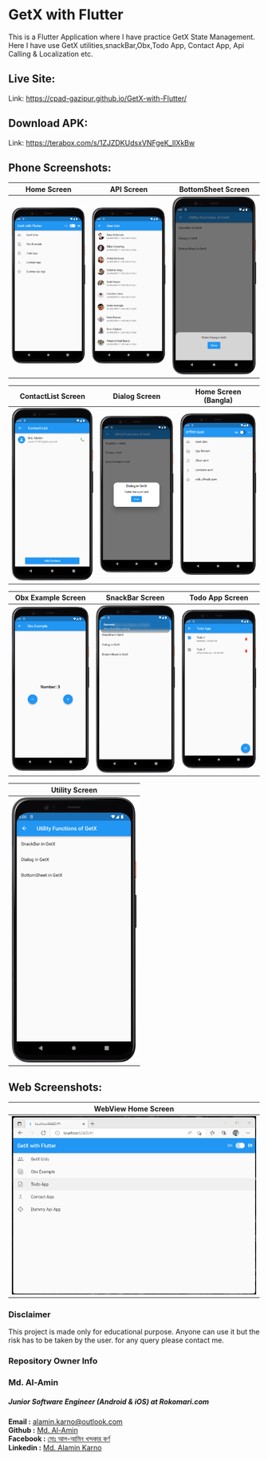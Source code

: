 # GetX with Flutter

This is a Flutter Application where I have practice GetX State Management. Here I have use GetX utilities,snackBar,Obx,Todo App, Contact App, Api Calling & Localization etc.

## Live Site:

Link: https://cpad-gazipur.github.io/GetX-with-Flutter/

## Download APK:

Link: https://terabox.com/s/1ZJZDKUdsxVNFgeK_lIXkBw

## Phone Screenshots:


| Home Screen      |  API Screen |  BottomSheet Screen |
| :---:       |    :----:   | :----:   |
| <img src="screenshots/getx_flutter_home_screen.png" width="250">       |  <img src="screenshots/getx_flutter_api.png" width="250">     |  <img src="screenshots/getx_flutter_bottom_sheet.png" width="250">  |

| ContactList Screen      |  Dialog Screen |  Home Screen (Bangla) |
| :---:       |    :----:   | :----:   |
| <img src="screenshots/getx_flutter_contact_list.png" width="250">       |  <img src="screenshots/getx_flutter_dialog.png" width="250">     |  <img src="screenshots/getx_flutter_home_screen_bangla.png" width="250">  |

| Obx Example Screen      |  SnackBar Screen |  Todo App Screen |
| :---:       |    :----:   | :----:   |
| <img src="screenshots/getx_flutter_obx_example.png" width="250">       |  <img src="screenshots/getx_flutter_snack_bar.png" width="250">     |  <img src="screenshots/getx_flutter_todo_app.png" width="250">  |

| Utility Screen      |  
| :---:       |  
| <img src="screenshots/getx_flutter_uitility_screen.png" width="250">       |

## Web Screenshots:

| WebView Home Screen     | 
| :---:       |  
| <img src="screenshots/getx_flutter_home_screen_web.png">      | 



### Disclaimer
This project is made only for educational purpose. Anyone can use it but the risk has to be taken by the user.
for any query please contact me.

### Repository Owner Info

### Md. Al-Amin
##### Junior Software Engineer (Android & iOS) at Rokomari.com

__Email :__ [ alamin.karno@outlook.com ](mailto:alamin.karno@outlook.com) \
__Github :__ [Md. Al-Amin](https://github.com/karno786) \
__Facebook :__ [মোঃ আল-আমিন খন্দকার কর্ণ](https://facebook.com/alamin.kanro786) \
__Linkedin :__ [Md. Alamin Karno](https://www.linkedin.com/in/alaminkarno/)

